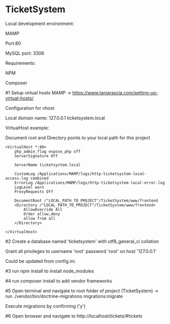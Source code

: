 # TicketSystem

Local development environment:

MAMP

Port:80

MySQL port: 3306

Requirements:

NPM

Composer

#1
Setup virtual hosts MAMP -> https://www.taniarascia.com/setting-up-virtual-hosts/

Configuration for vhost:

Local domain name: 127.0.0.1 ticketsystem.local

VirtualHost example:

Document root and Directory points to your local path for this project

    <VirtualHost *:80>
        php_admin_flag expose_php off
        ServerSignature Off

        ServerName ticketsystem.local

        CustomLog /Applications/MAMP/logs/http-ticketsystem-local-access.log combined
        ErrorLog /Applications/MAMP/logs/http-ticketsystem-local-error.log
        LogLevel warn
        ProxyRequests Off

        DocumentRoot /"LOCAL_PATH_TO_PROJECT"/TicketSystem/www/frontend
        <Directory /"LOCAL_PATH_TO_PROJECT"/TicketSystem/www/frontend>
            AllowOverride All
            Order allow,deny
            allow from all
        </Directory>

    </VirtualHost>
    

#2
Create a database named 'ticketsystem' with utf8_general_ci collation

Grant all privileges to username 'root' password 'root' on host '127.0.0.1'

Could be updated from config.ini.

#3
run npm install to install node_modules

#4 
run composer install to add vendor frameworks

#5
Open terminal and navigate to root folder of project (TicketSystem) -> run ./vendor/bin/doctrine-migrations migrations:migrate

Execute migrations by confirming ('y')

#6 
Open browser and navigate to http://localhost/tickets/#tickets


